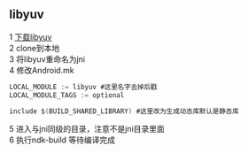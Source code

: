 ## libyuv
1 [下载libyuv](https://chromium.googlesource.com/external/libyuv)<br/>
2 clone到本地 <br/>
3 将libyuv重命名为jni <br/>
4 修改Android.mk <br/>
```java
LOCAL_MODULE := libyuv #这里名字去掉后戳
LOCAL_MODULE_TAGS := optional

include $(BUILD_SHARED_LIBRARY) #这里改为生成动态库默认是静态库
```
5 进入与jni同级的目录，注意不是jni目录里面 <br/>
6 执行ndk-build 等待编译完成 <br/>
